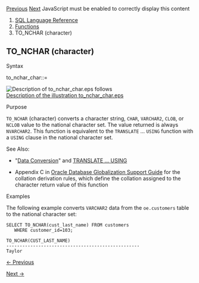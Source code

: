 [Previous](to_nchar-boolean.md) [Next](TO_NCHAR-datetime.md) JavaScript
must be enabled to correctly display this content

  1. [SQL Language Reference ](index.md)
  2. [Functions](Functions.md)
  3. TO_NCHAR (character) 

## TO_NCHAR (character)

Syntax

to_nchar_char::=

![Description of to_nchar_char.eps
follows](https://docs.oracle.com/en/database/oracle/oracle-database/23/sqlrf/img/to_nchar_char.gif)  
[Description of the illustration
to_nchar_char.eps](img_text/to_nchar_char.md)

Purpose

`TO_NCHAR` (character) converts a character string, `CHAR`, `VARCHAR2`,
`CLOB`, or `NCLOB` value to the national character set. The value returned is
always `NVARCHAR2`. This function is equivalent to the `TRANSLATE` ... `USING`
function with a `USING` clause in the national character set.

See Also:

  * "[Data Conversion](Data-Type-Comparison-Rules.md#GUID-6DB331B5-0F34-4215-9A20-16AEA9D7FF4B)" and [TRANSLATE ... USING](TRANSLATE-USING.md#GUID-EC8DE4D2-4F24-456D-A2E7-AD8F82E3A148)

  * Appendix C in [Oracle Database Globalization Support Guide](/pls/topic/lookup?ctx=en/database/oracle/oracle-database/23/sqlrf&id=NLSPG-GUID-AFCE41ED-775B-4A00-AF38-C436776AE0C5) for the collation derivation rules, which define the collation assigned to the character return value of this function 

Examples

The following example converts `VARCHAR2` data from the `oe.customers` table
to the national character set:

    
    
    SELECT TO_NCHAR(cust_last_name) FROM customers
       WHERE customer_id=103;
    
    TO_NCHAR(CUST_LAST_NAME)
    --------------------------------------------------
    Taylor


[← Previous](to_nchar-boolean.md)

[Next →](TO_NCHAR-datetime.md)
